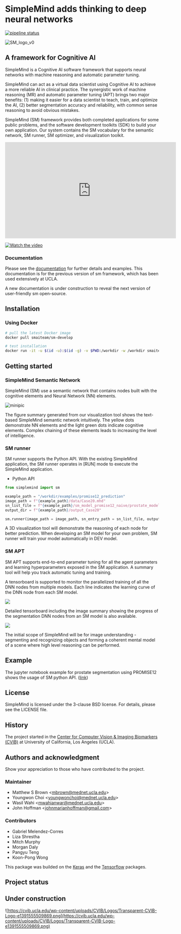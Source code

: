 # SimpleMind adds thinking to deep neural networks

<!-- badges (build / coverage / pypi version) -->

[![pipeline status](https://gitlab.com/sm-ai-team/simplemind/badges/develop/pipeline.svg)](https://gitlab.com/sm-ai-team/simplemind/-/commits/develop)

![SM_logo_v0](docs/figure/SIMPLEMIND_logo_multi_gradient_side_text_smaller.png)

## A framework for Cognitive AI 

SimpleMind is a Cognitive AI software framework that supports neural networks with machine reasoning and automatic parameter tuning.

<!-- SimpleMind can act as a virtual scientist using Cognitive AI to support human data scientists to achieve a more reliable AI in clinical practice.  -->
SimpleMind can act as a virtual data scientist using Cognitive AI to achieve a more reliable AI in clinical practice.
The synergistic work of machine reasoning (MR) and automatic parameter tuning (APT) brings two major benefits: (1) making it easier for a data scientist to teach, train, and optimize the AI, (2) better segmentation accuracy and reliability, with common sense reasoning to avoid obvious mistakes.

SimpleMind (SM) framework provides both completed applications for some public problems, and the software development toolkits (SDK) to build your own application. Our system contains the SM vocabulary for the semantic network, SM runner, SM optimizer, and visualization toolkit.

<!-- blank line -->
<iframe width="560" height="315" src="https://www.youtube.com/embed/GWX-6-Fw0ik" title="YouTube video player" frameborder="0" allow="accelerometer; autoplay; clipboard-write; encrypted-media; gyroscope; picture-in-picture" allowfullscreen></iframe>
<!-- blank line -->

<!-- [![Watch the video](https://img.youtube.com/vi/GWX-6-Fw0ik/maxresdefault.jpg)](https://www.youtube.com/watch?v=GWX-6-Fw0ik) -->

[![Watch the video](docs/figure/fake-youtube.png)](https://www.youtube.com/watch?v=GWX-6-Fw0ik)

### Documentation

Please see the [documentation](https://sm-ai-team.gitlab.io/simplemind/sm.html) for further details and examples.
This documentation is for the previous version of sm framework, which has been used extensively at UCLA.

A new documentation is under construction to reveal the next version of user-friendly sm open-source.

## **Installation**

### Using Docker

```bash
# pull the latest Docker image
docker pull smaiteam/sm-develop

# test installation
docker run -it -u $(id -u):$(id -g) -v $PWD:/workdir -w /workdir smaiteam/sm-develop:latest bash -c "python -c 'import simplemind; print(simplemind.__version__)'"
```

## **Getting started**

### SimpleMind Semantic Network

SimpleMind (SM) use a semantic network that contains nodes built with the cognitive elements and Neural Network (NN) elements.

![minipic](docs/figure/model_summary_prostate.png)

The figure summary generated from our visualization tool shows the text-based SimpleMind semantic network intuitively. The yellow dots demonstrate NN elements and the light green dots indicate cognitive elements. Complex chaining of these elements leads to increasing the level of intelligence.

### SM runner

SM runner supports the Python API. With the existing SimpleMind application, the SM runner operates in [RUN] mode to execute the SimpleMind application.

- Python API

```python
from simplemind import sm

example_path = "/workdir/examples/promise12_prediction"
image_path = f"{example_path}/data/Case20.mhd"
sn_list_file = f"{example_path}/sm_model_promise12_naive/prostate_model"
output_dir = f"{example_path}/output_Case20"

sm.runner(image_path = image_path, sn_entry_path = sn_list_file, output_dir = output_dir)
```

A 3D visualization tool will demonstrate the reasoning of each node for better prediction.
When developing an SM model for your own problem, SM runner will train your model automatically in DEV model. 

### SM APT

SM APT supports end-to-end parameter tuning for all the agent parameters and learning hyperparameters exposed in the SM application. A summary tool will help you track automatic tuning and training.

A tensorboard is supported to monitor the parallelized training of all the DNN nodes from multiple models. Each line indicates the learning curve of the DNN node from each SM model.

![](docs/figure/tb_simple.png)

Detailed tensorboard including the image summary showing the progress of the segmentation DNN nodes from an SM model is also available.

![](docs/figure/tb_detailed.png)

The initial scope of SimpleMind will be for image understanding - segmenting and recognizing objects and forming a coherent mental model of a scene where high level reasoning can be performed.

## **Example**

<!-- `examples` folder contains some jupyter notebook and bash file examples. -->
The jupyter notebook example for prostate segmentation using PROMISE12 shows the usage of SM python API. ([link](examples/promise12_prediction/SM_run_promise12.ipynb))

## **License**

SimpleMind is licensed under the 3-clause BSD license. For details, please see the LICENSE file.

## **History**

The project started in the [Center for Computer Vision & Imaging Biomarkers (CVIB)](https://cvib.ucla.edu/) at University of California, Los Angeles (UCLA).

## **Authors and acknowledgment**

Show your appreciation to those who have contributed to the project.

### Maintainer

- Matthew S Brown <[mbrown@mednet.ucla.edu](mailto:mbrown%40mednet.ucla.edu)>
- Youngwon Choi <[youngwonchoi@mednet.ucla.edu](mailto:youngwonchoi@mednet.ucla.edu)>
- Wasil Wahi <[mwahianwar@mednet.ucla.edu](mailto:mwahianwar@mednet.ucla.edu)>
- John Hoffman <[johnmarianhoffman@gmail.com](mailto:johnmarianhoffman@gmail.com)>

### **Contributors**

- Gabriel Melendez-Corres
- Liza Shrestha
- Mitch Murphy
- Morgan Daly
- Pangyu Teng
- Koon-Pong Wong

This package was builded on the [Keras](https://keras.io/) and the [Tensorflow](https://www.tensorflow.org/tutorials) packages.
## **Project status**

Under construction
---

![https://cvib.ucla.edu/wp-content/uploads/CVIB/Logos/Transparent-CVIB-Logo-e1391555509869.png](https://cvib.ucla.edu/wp-content/uploads/CVIB/Logos/Transparent-CVIB-Logo-e1391555509869.png)
